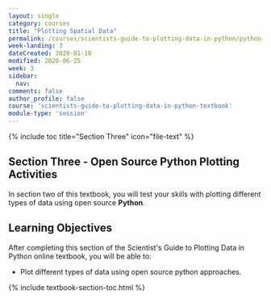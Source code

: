 ```yaml
---
layout: single
category: courses
title: "Plotting Spatial Data"
permalink: /courses/scientists-guide-to-plotting-data-in-python/python-plotting-activities/
week-landing: 3
dateCreated: 2020-01-10
modified: 2020-06-25
week: 3
sidebar:
  nav:
comments: false
author_profile: false
course: 'scientists-guide-to-plotting-data-in-python-textbook'
module-type: 'session'
---
```

{% include toc title="Section Three" icon="file-text" %}

<div class="notice--info" markdown="1">

## <i class="fa fa-ship" aria-hidden="true"></i> Section Three - Open Source Python Plotting Activities 


In section two of this textbook, you will test your skills with plotting different 
types of data using open source **Python**. 


## <i class="fa fa-graduation-cap" aria-hidden="true"></i> Learning Objectives

After completing this section of the Scientist's Guide to Plotting Data in Python online textbook, you will be able to:

* Plot different types of data using open source python approaches. 

</div>

{% include textbook-section-toc.html %}
